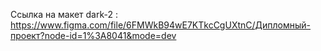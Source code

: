 Ссылка на макет dark-2 : https://www.figma.com/file/6FMWkB94wE7KTkcCgUXtnC/Дипломный-проект?node-id=1%3A8041&mode=dev
